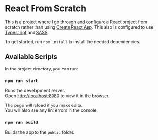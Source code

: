 # React From Scratch

This is a project where I go through and configure a React project from scratch rather than using [Create React App](https://github.com/facebook/create-react-app). This also is configured to use [Typescript](https://www.typescriptlang.org/) and [SASS](https://sass-lang.com/).

To get started, run `npm install` to install the needed dependencies.

## Available Scripts

In the project directory, you can run:

### `npm run start`

Runs the development server.\
Open [http://localhost:8080](http://localhost:8080) to view it in the browser.

The page will reload if you make edits.\
You will also see any lint errors in the console.

### `npm run build`

Builds the app to the `public` folder.